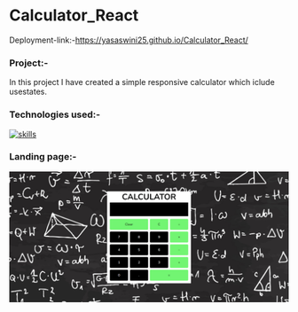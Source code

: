 # Calculator_React
Deployment-link:-https://yasaswini25.github.io/Calculator_React/
### Project:-
In this project I have created a simple responsive calculator which iclude usestates.

### Technologies used:-
[![skills](https://skillicons.dev/icons?i=html,css,js,react)](https://skillicons.dev)
### Landing page:-
![landing](https://github.com/Yasaswini25/Calculator_React/blob/gh-pages/Screenshot%202023-08-31%20184724.png)

